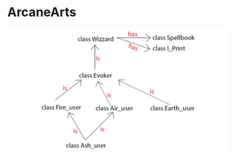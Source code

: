 # ArcaneArts
![Image of Diagrama](https://raw.githubusercontent.com/AlexMincu/ArcaneArts/master/Diagrama_temp.png)
